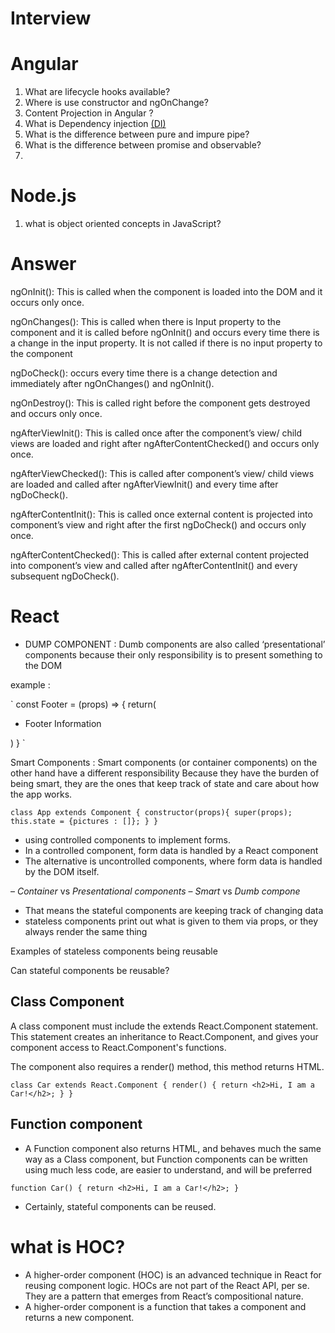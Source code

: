 # Interview


# Angular

1. What are lifecycle hooks available?
2. Where is use constructor and ngOnChange?
3. Content Projection in Angular ? 
4. What is Dependency injection [(DI)](https://angular.io/guide/architecture-services#dependency-injection-di)  
5. What is the difference between pure and impure pipe?
6. What is the difference between promise and observable?
7. 


# **Node.js**

1. what is object oriented concepts in JavaScript?




# Answer

ngOnInit(): This is called when the component is loaded into the DOM and it occurs only once.

ngOnChanges(): This is called when there is Input property to the component and it is called before ngOnInit() and occurs every time there is a change in the input property. It is not called if there is no input property to the component

ngDoCheck(): occurs every time there is a change detection and immediately after ngOnChanges() and ngOnInit().

ngOnDestroy(): This is called right before the component gets destroyed and occurs only once.

ngAfterViewInit(): This is called once after the component’s view/ child views are loaded and right after ngAfterContentChecked() and occurs only once.

ngAfterViewChecked(): This is called after component’s view/ child views are loaded and called after ngAfterViewInit() and every time after ngDoCheck().

ngAfterContentInit(): This is called once external content is projected into component’s view and right after the first ngDoCheck() and occurs only once.

ngAfterContentChecked(): This is called after external content projected into component’s view and called after ngAfterContentInit() and every subsequent ngDoCheck().


# React

- DUMP COMPONENT : Dumb components are also called ‘presentational’ components because their only responsibility is to present something to the DOM

example : 

`
const Footer = (props) => {
  return(
  <div>
    <ul>
      <li>Footer Information</li>
    </ul>
  </div>
  )
}
`

Smart Components : Smart components (or container components) on the other hand have a different responsibility
Because they have the burden of being smart, they are the ones that keep track of state and care about how the app works.

`
class App extends Component {
  constructor(props){
    super(props);
    this.state = {pictures : []};
  }
}
`


- using controlled components to implement forms.
- In a controlled component, form data is handled by a React component
- The alternative is uncontrolled components, where form data is handled by the DOM itself.



– *Container* vs *Presentational components*
– *Smart* vs *Dumb compone*

- That means the stateful components are keeping track of changing data
- stateless components print out what is given to them via props, or they always render the same thing


Examples of stateless components being reusable



Can stateful components be reusable?


## Class Component
A class component must include the extends React.Component statement. This statement creates an inheritance to React.Component, and gives your component access to React.Component's functions.

The component also requires a render() method, this method returns HTML.

`
class Car extends React.Component {
  render() {
    return <h2>Hi, I am a Car!</h2>;
  }
}
`

## Function component

- A Function component also returns HTML, and behaves much the same way as a Class component, but Function components can be written using much less code, are easier to understand, and will be preferred

`
function Car() {
  return <h2>Hi, I am a Car!</h2>;
}
`

- Certainly, stateful components can be reused.


# what is HOC?

- A higher-order component (HOC) is an advanced technique in React for reusing component logic. HOCs are not part of the React API, per se. They are a pattern that emerges from React’s compositional nature.
- A higher-order component is a function that takes a component and returns a new component.






